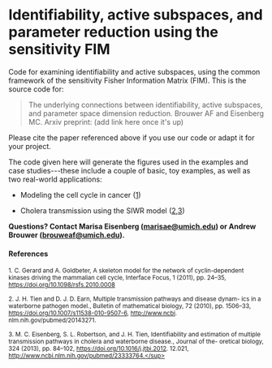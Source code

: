 # Identifiability, active subspaces, and parameter reduction using the sensitivity FIM

Code for examining identifiability and active subspaces, using the common framework of the sensitivity Fisher Information Matrix (FIM). This is the source code for:

> The underlying connections between identifiability, active subspaces, and parameter space dimension reduction. Brouwer AF and Eisenberg MC. Arxiv preprint: (add link here once it's up)

Please cite the paper referenced above if you use our code or adapt it for your project. 

The code given here will generate the figures used in the examples and case studies---these include a couple of basic, toy examples, as well as two real-world applications:

- Modeling the cell cycle in cancer ([1](https://doi.org/10.1098/rsfs.2010.0008))

- Cholera transmission using the SIWR model ([2](https://doi.org/10.1007/s11538-010-9507-6),[3](https://doi.org/10.1016/j.jtbi.2012))

**Questions? Contact Marisa Eisenberg (marisae@umich.edu) or Andrew Brouwer (brouweaf@umich.edu).**




#### References
<sup>1. C. Gerard and A. Goldbeter, A skeleton model for the network of cyclin-dependent kinases driving the mammalian cell cycle, Interface Focus, 1 (2011), pp. 24–35, https://doi.org/10.1098/rsfs.2010.0008</sup>

<sup>2. J. H. Tien and D. J. D. Earn, Multiple transmission pathways and disease dynam- ics in a waterborne pathogen model., Bulletin of mathematical biology, 72 (2010), pp. 1506–33, https://doi.org/10.1007/s11538-010-9507-6, http://www.ncbi. nlm.nih.gov/pubmed/20143271.</sup>

<sup>3. M. C. Eisenberg, S. L. Robertson, and J. H. Tien, Identifiability and estimation of multiple transmission pathways in cholera and waterborne disease., Journal of the- oretical biology, 324 (2013), pp. 84–102, https://doi.org/10.1016/j.jtbi.2012. 12.021, http://www.ncbi.nlm.nih.gov/pubmed/23333764.</sup>
